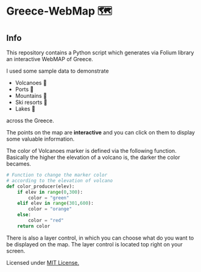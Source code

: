 # Greece-WebMap 🗺

## Info
This repository contains a Python script which generates via Folium library an interactive WebMAP of Greece.  

I used some sample data to demonstrate
- Volcanoes 📌
- Ports 📌
- Mountains 📌
- Ski resorts 📌
- Lakes 📌

across the Greece.

The points on the map are **interactive** and you can click on them to display some valuable information.

The color of Volcanoes marker is defined via the following function.
Basically the higher the elevation of a volcano is, the darker the color becames.

```python
# Function to change the marker color  
# according to the elevation of volcano 
def color_producer(elev):
    if elev in range(0,300):
        color = "green"
    elif elev in range(301,600):
        color = "orange"
    else:
        color = "red"
    return color
  ```

There is also a layer control, in which you can choose what do you want to be displayed on the map.
The layer control is located top right on your screen.

Licensed under [MIT License.](LICENSE)
